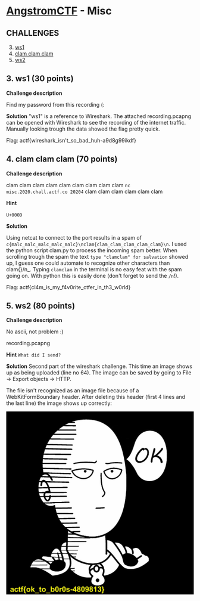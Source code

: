 [AngstromCTF](https://2020.angstromctf.com/challenges) - Misc
===============

CHALLENGES
----------------------

3. [ ws1 ](#ws1)
4. [ clam clam clam ](#clam)
5. [ ws2 ](#ws2)


<a name="ws1"></a>
## 3. ws1 (30 points)

**Challenge description**

Find my password from this recording (:

**Solution**
"ws1" is a reference to Wireshark.
The attached recording.pcapng can be opened with Wireshark to see the recording of the internet traffic. Manually looking trough the data showed the flag pretty quick.

Flag: actf{wireshark_isn't_so_bad_huh-a9d8g99ikdf}


<a name="clam"></a>
## 4. clam clam clam (70 points)

**Challenge description**

clam clam clam clam clam clam clam clam clam `nc misc.2020.chall.actf.co 20204` clam clam clam clam clam clam

**Hint**

`U+000D`

**Solution**

Using netcat to connect to the port results in a spam of `c{malc_malc_malc_malc_malc}\nclam{clam_clam_clam_clam_clam}\n`. I used the python script clam.py to process the incoming spam better.  When scrolling trough the spam the text `type "clamclam" for salvation` showed up, I guess one could automate to recognize other characters than clam{}/n_.
Typing `clamclam` in the terminal is no easy feat with the spam going on. With python this is easily done (don't forget to send the `/n`!).

Flag: actf{cl4m_is_my_f4v0rite_ctfer_in_th3_w0rld}

<a name="ws2"></a>
## 5. ws2 (80 points)

**Challenge description**

No ascii, not problem :)

recording.pcapng

**Hint**
` What did I send? `

**Solution**
Second part of the wireshark challenge. This time an image shows up as being uploaded (line no 64). The image can be saved by going to File -> Export objects -> HTTP.

The file isn't recognized as an image file because of a WebKitFormBoundary header. After deleting this header (first 4 lines and the last line) the image shows up correctly:

![img/ws2.jpg](img/ws2.jpg)
